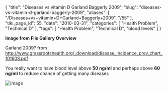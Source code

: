 {
    "title": "Diseases vs vitamin D Garland Baggerly 2009",
    "slug": "diseases-vs-vitamin-d-garland-baggerly-2009",
    "aliases": [
        "/Diseases+vs+vitamin+D+Garland+Baggerly+2009",
        "/55"
    ],
    "tiki_page_id": 55,
    "date": "2010-03-31",
    "categories": [
        "Health Problem",
        "Technical D"
    ],
    "tags": [
        "Health Problem",
        "Technical D",
        "blood levels"
    ]
}


**Image from File Gallery Overview** 

Garland 2009?   from http://www.grassrootshealth.org/_download/disease_incidence_prev_chart_101608.pdf

You really want to have blood level above  **50 ng/ml**  and perhaps above  **60 ng/ml**  to reduce chance of getting many diseases

<img src="/attachments/d3.mock.jpg" alt="image">
